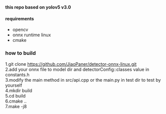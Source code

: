 
**this repo based on yolov5 v3.0**
#### requirements
* opencv 
* onnx runtime linux
* cmake


### how to build
1.git clone  https://github.com/JiaoPaner/detector-onnx-linux.git <br>
2.add your onnx file to model dir and detectorConfig::classes value in constants.h<br>
3.modify the main method in src/api.cpp or the main.py in test dir to test by yourself <br>
4.mkdir build <br>
5.cd build <br>
6.cmake ..<br>
7.make -j8<br>
